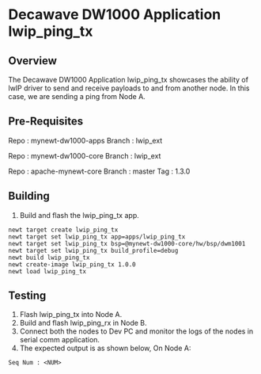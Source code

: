 <!--
#
# Licensed to the Apache Software Foundation (ASF) under one
# or more contributor license agreements.  See the NOTICE file
# distributed with this work for additional information
# regarding copyright ownership.  The ASF licenses this file
# to you under the Apache License, Version 2.0 (the
# "License"); you may not use this file except in compliance
# with the License.  You may obtain a copy of the License at
#
# http://www.apache.org/licenses/LICENSE-2.0
#
# Unless required by applicable law or agreed to in writing,
# software distributed under the License is distributed on an
# "AS IS" BASIS, WITHOUT WARRANTIES OR CONDITIONS OF ANY
#  KIND, either express or implied.  See the License for the
# specific language governing permissions and limitations
# under the License.
#
-->

# Decawave DW1000 Application lwip_ping_tx

## Overview
The Decawave DW1000 Application lwip_ping_tx showcases the ability of lwIP driver to send and receive 
payloads to and from another node.
In this case, we are sending a ping from Node A.

## Pre-Requisites
Repo 	:	mynewt-dw1000-apps
Branch	:	lwip_ext

Repo	:	mynewt-dw1000-core
Branch	:	lwip_ext

Repo	:	apache-mynewt-core
Branch	:	master
Tag 	:	1.3.0

## Building
1. Build and flash the lwip_ping_tx app.

```no-highlight
newt target create lwip_ping_tx
newt target set lwip_ping_tx app=apps/lwip_ping_tx
newt target set lwip_ping_tx bsp=@mynewt-dw1000-core/hw/bsp/dwm1001
newt target set lwip_ping_tx build_profile=debug
newt build lwip_ping_tx
newt create-image lwip_ping_tx 1.0.0
newt load lwip_ping_tx
```

## Testing
1. Flash lwip_ping_tx into Node A.
2. Build and flash lwip_ping_rx in Node B.
3. Connect both the nodes to Dev PC and monitor the logs of the nodes in serial comm application.
4. The expected output is as shown below,
	On Node A:

```no-highlight
Seq Num : <NUM>
```